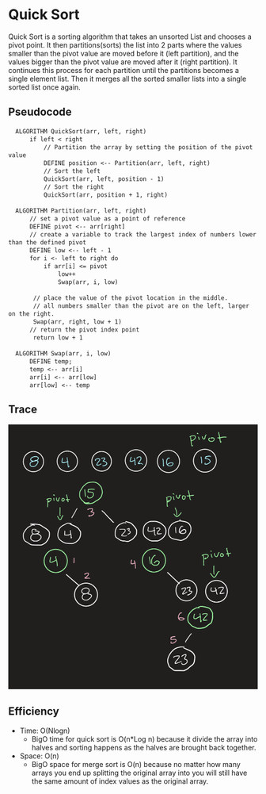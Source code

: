 # __Quick Sort__
Quick Sort is a sorting algorithm that takes an unsorted List and chooses a pivot point.
It then partitions(sorts) the list into 2 parts where the values smaller than the pivot value are moved before it (left partition),
and the values bigger than the pivot value are moved after it (right partition).  It continues this process for each partition until the partitions becomes a single
element list.  Then it merges all the sorted smaller lists into a single sorted list once again.

## __Pseudocode__

```
  ALGORITHM QuickSort(arr, left, right)
      if left < right
          // Partition the array by setting the position of the pivot value 
          DEFINE position <-- Partition(arr, left, right)
          // Sort the left
          QuickSort(arr, left, position - 1)
          // Sort the right
          QuickSort(arr, position + 1, right)

  ALGORITHM Partition(arr, left, right)
      // set a pivot value as a point of reference
      DEFINE pivot <-- arr[right]
      // create a variable to track the largest index of numbers lower than the defined pivot
      DEFINE low <-- left - 1
      for i <- left to right do
          if arr[i] <= pivot
              low++
              Swap(arr, i, low)

       // place the value of the pivot location in the middle.
       // all numbers smaller than the pivot are on the left, larger on the right. 
       Swap(arr, right, low + 1)
      // return the pivot index point
       return low + 1

  ALGORITHM Swap(arr, i, low)
      DEFINE temp;
      temp <-- arr[i]
      arr[i] <-- arr[low]
      arr[low] <-- temp
```

## __Trace__
![](../assets/quickSort.png)

## Efficiency
  * Time: O(Nlogn)
    * BigO time for quick sort is O(n*Log n) because it divide the array into halves and sorting happens as the halves are brought back together.
  * Space: O(n)
    * BigO space for merge sort is O(n) because no matter how many arrays you end up splitting the original array into you will still have the same amount of index values as the original array.
